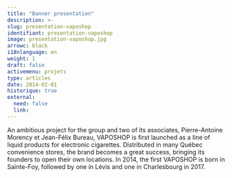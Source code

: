 ```yaml
---
title: "Banner presentation"
description: >-
slug: presentation-vaposhop
identifiant: presentation-vaposhop 
image: presentation-vaposhop.jpg
arrowc: black
i18nlanguage: en
weight: 1
draft: false
activemenu: projets
type: articles
date: 2014-02-01
historique: true
external:
  need: false
  link:
---
```


An ambitious project for the group and two of its associates, Pierre-Antoine Morency et Jean-Félix Bureau, VAPOSHOP is first launched as a line of liquid products for electronic cigarettes. Distributed in many Québec convenience stores, the brand becomes a great success, bringing its founders to open their own locations. In 2014, the first VAPOSHOP is born in Sainte-Foy, followed by one in Lévis and one in Charlesbourg in 2017.

